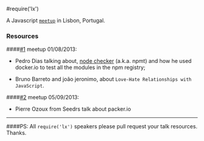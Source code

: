
#require('lx')

A Javascript [`meetup`](http://www.meetup.com/require-lx/) in Lisbon, Portugal.

### Resources

####[#1](https://github.com/require-lx/resources/tree/master/meetup%20%231) meetup 01/08/2013:

* Pedro Dias talking about, [node checker](http://nodechecker.com/) (a.k.a. npmt) and how he used docker.io to test all the modules in the npm registry;

* Bruno Barreto and joão jeronimo, about `Love-Hate Relationships with JavaScript`.

####[#2](https://github.com/require-lx/resources/tree/master/meetup%20%232) meetup 05/09/2013:

* Pierre Ozoux from Seedrs talk about packer.io

***
####PS:
All `require('lx')` speakers please pull request your talk resources. Thanks.